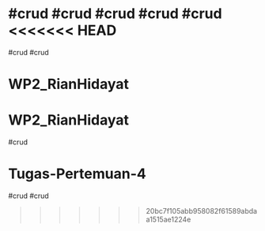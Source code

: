 #crud
#crud
#crud
#crud
#crud
<<<<<<< HEAD
=======
#crud
#crud
# WP2_RianHidayat
# WP2_RianHidayat
#crud
# Tugas-Pertemuan-4
#crud
#crud
>>>>>>> 20bc7f105abb958082f61589abdaa1515ae1224e
